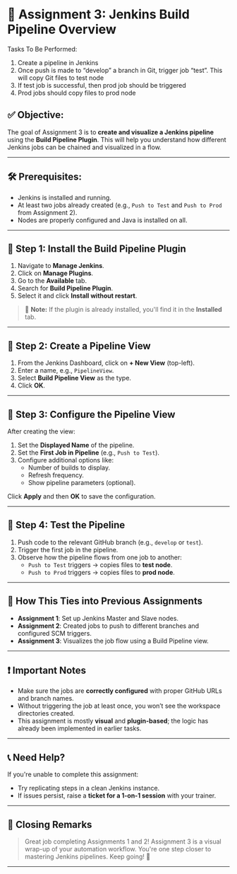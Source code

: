 # 📘 Assignment 3: Jenkins Build Pipeline Overview

Tasks To Be Performed:
 1. Create a pipeline in Jenkins
 2. Once push is made to “develop” a branch in Git, trigger job “test”. This will copy Git files to test node
 3. If test job is successful, then prod job should be triggered
 4. Prod jobs should copy files to prod node

## ✅ Objective:
The goal of Assignment 3 is to **create and visualize a Jenkins pipeline** using the **Build Pipeline Plugin**. This will help you understand how different Jenkins jobs can be chained and visualized in a flow.

---

## 🛠️ Prerequisites:
- Jenkins is installed and running.
- At least two jobs already created (e.g., `Push to Test` and `Push to Prod` from Assignment 2).
- Nodes are properly configured and Java is installed on all.

---

## 🔌 Step 1: Install the Build Pipeline Plugin

1. Navigate to **Manage Jenkins**.
2. Click on **Manage Plugins**.
3. Go to the **Available** tab.
4. Search for **Build Pipeline Plugin**.
5. Select it and click **Install without restart**.

> 🔎 **Note:** If the plugin is already installed, you'll find it in the **Installed** tab.

---

## 🧱 Step 2: Create a Pipeline View

1. From the Jenkins Dashboard, click on **+ New View** (top-left).
2. Enter a name, e.g., `PipelineView`.
3. Select **Build Pipeline View** as the type.
4. Click **OK**.

---

## 🧰 Step 3: Configure the Pipeline View

After creating the view:

1. Set the **Displayed Name** of the pipeline.
2. Set the **First Job in Pipeline** (e.g., `Push to Test`).
3. Configure additional options like:
   - Number of builds to display.
   - Refresh frequency.
   - Show pipeline parameters (optional).

Click **Apply** and then **OK** to save the configuration.

---

## 🧪 Step 4: Test the Pipeline

1. Push code to the relevant GitHub branch (e.g., `develop` or `test`).
2. Trigger the first job in the pipeline.
3. Observe how the pipeline flows from one job to another:
   - `Push to Test` triggers → copies files to **test node**.
   - `Push to Prod` triggers → copies files to **prod node**.

---

## 🧵 How This Ties into Previous Assignments

- **Assignment 1**: Set up Jenkins Master and Slave nodes.
- **Assignment 2**: Created jobs to push to different branches and configured SCM triggers.
- **Assignment 3**: Visualizes the job flow using a Build Pipeline view.

---

## ❗ Important Notes

- Make sure the jobs are **correctly configured** with proper GitHub URLs and branch names.
- Without triggering the job at least once, you won’t see the workspace directories created.
- This assignment is mostly **visual** and **plugin-based**; the logic has already been implemented in earlier tasks.

---

## 📞 Need Help?

If you're unable to complete this assignment:

- Try replicating steps in a clean Jenkins instance.
- If issues persist, raise a **ticket for a 1-on-1 session** with your trainer.

---

## 🙏 Closing Remarks

> Great job completing Assignments 1 and 2! Assignment 3 is a visual wrap-up of your automation workflow. You're one step closer to mastering Jenkins pipelines. Keep going! 🚀

---
